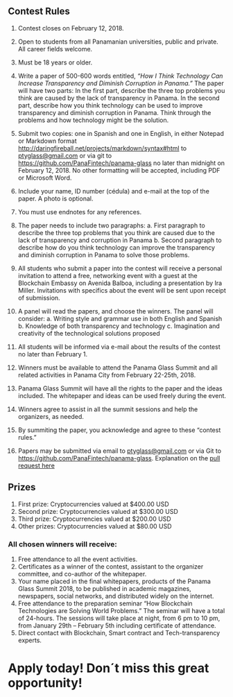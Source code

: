 ## Contest Rules

1. Contest closes on February 12, 2018.

2. Open to students from all Panamanian universities, public and private. All career fields welcome.

3. Must be 18 years or older.

4. Write a paper of 500-600 words entitled, *“How I Think Technology Can Increase Transparency and
Diminish Corruption in Panama.”* 
The paper will have two parts: In the first part, describe the three top problems you think are 
caused by the lack of transparency in Panama. In the second part, describe how you think technology 
can be used to improve transparency and diminish corruption in Panama. Think
through the problems and how technology might be the solution.

5. Submit two copies: one in Spanish and one in English, in either Notepad or Markdown format
http://daringfireball.net/projects/markdown/syntax#html to ptyglass@gmail.com or via git to
https://github.com/PanaFintech/panama-glass no later than midnight on February 12, 2018. No
other formatting will be accepted, including PDF or Microsoft Word.

6. Include your name, ID number (cédula) and e-mail at the top of the paper. A photo is optional.

7. You must use endnotes for any references.

8. The paper needs to include two paragraphs:
a. First paragraph to describe the three top problems that you think are caused due to the lack of
transparency and corruption in Panama
b. Second paragraph to describe how do you think technology can improve the transparency
and diminish corruption in Panama to solve those problems.

9. All students who submit a paper into the contest will receive a personal invitation to attend a free,
networking event with a guest at the Blockchain Embassy on Avenida Balboa, including a presentation
by Ira Miller. Invitations with specifics about the event will be sent upon receipt of submission.

10. A panel will read the papers, and choose the winners. The panel will consider:
a. Writing style and grammar use in both English and Spanish
b. Knowledge of both transparency and technology
c. Imagination and creativity of the technological solutions proposed

11. All students will be informed via e-mail about the results of the contest no later than February 1.

12. Winners must be available to attend the Panama Glass Summit and all related activities in Panama City
from February 22-25th, 2018.

13. Panama Glass Summit will have all the rights to the paper and the ideas included. The whitepaper
and ideas can be used freely during the event.

14. Winners agree to assist in all the summit sessions and help the organizers, as needed.

15. By summiting the paper, you acknowledge and agree to these “contest rules.”

16. Papers may be submitted via email to ptyglass@gmail.com or via Git to
https://github.com/PanaFintech/panama-glass. Explanation on the [pull request here](https://gist.github.com/Chaser324/ce0505fbed06b947d962)

## Prizes
1. First prize: Cryptocurrencies valued at $400.00 USD
2. Second prize: Cryptocurrencies valued at $300.00 USD
3. Third prize: Cryptocurrencies valued at $200.00 USD
4. Other prizes: Cryptocurrencies valued at $80.00 USD

### All chosen winners will receive:
1. Free attendance to all the event activities.
2. Certificates as a winner of the contest, assistant to the organizer committee, and co-author of the
whitepaper.
3. Your name placed in the final whitepapers, products of the Panama Glass Summit 2018, to be published
in academic magazines, newspapers, social networks, and distributed widely on the internet.
4. Free attendance to the preparation seminar “How Blockchain Technologies are Solving World Problems.”
The seminar will have a total of 24-hours. The sessions will take place at night, from 6 pm to 10 pm, from
January 29th – February 5th including certificate of attendance.
5. Direct contact with Blockchain, Smart contract and Tech-transparency experts.
# Apply today! Don´t miss this great opportunity! 

